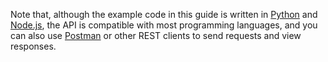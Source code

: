 Note that, although the example code in this guide is written in [Python](https://www.python.org/) and [Node.js](https://nodejs.org/en/), the API  is compatible with most programming languages, and you can also use [Postman](https://www.postman.com/) or other REST clients to send requests and view responses.